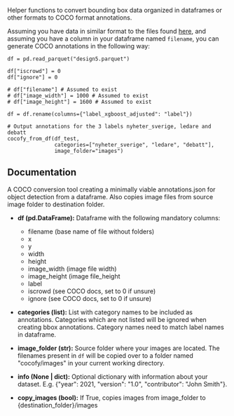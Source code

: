 Helper functions to convert bounding box data organized in dataframes or other formats to COCO format annotations. 

Assuming you have data in similar format to the files found [here](https://github.com/Lauler/newspaper_section_data), and assuming you have a column in your dataframe named `filename`, you can generate COCO annotations in the following way:

```{python}
df = pd.read_parquet("design5.parquet")

df["iscrowd"] = 0
df["ignore"] = 0

# df["filename"] # Assumed to exist
# df["image_width"] = 1000 # Assumed to exist
# df["image_height"] = 1600 # Assumed to exist

df = df.rename(columns={"label_xgboost_adjusted": "label"})

# Output annotations for the 3 labels nyheter_sverige, ledare and debatt
cocofy_from_df(df_test, 
               categories=["nyheter_sverige", "ledare", "debatt"], 
               image_folder="images")
```

## Documentation

A COCO conversion tool creating a minimally viable annotations.json for
object detection from a dataframe. Also copies image files from source
image folder to destination folder.


-   **df (pd.DataFrame):** Dataframe with the following mandatory columns:
    - filename (base name of file without folders)
    - x
    - y
    - width 
    - height
    - image_width (image file width)
    - image_height (image file_height
    - label
    - iscrowd (see COCO docs, set to 0 if unsure)
    - ignore (see COCO docs, set to 0 if unsure)

-   **categories (list):** List with category names to be included as annotations. Categories which are not listed will be ignored when creating bbox annotations. Category names need to match label names in dataframe. 

-   **image_folder (str):** Source folder where your images are located. The filenames present in `df` will be copied over to a folder named "cocofy/images" in your current working directory. 

-   **info (None | dict):** Optional dictionary with information about your dataset. E.g. {"year": 2021, "version": "1.0", "contributor": "John Smith"}. 

-   **copy_images (bool):** If True, copies images from image_folder to {destination_folder}/images 